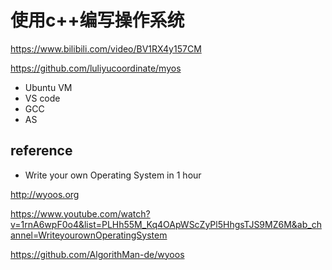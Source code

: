 # 使用c++编写操作系统
https://www.bilibili.com/video/BV1RX4y157CM

https://github.com/luliyucoordinate/myos


- Ubuntu VM
- VS code
- GCC
- AS

## reference
- Write your own Operating System in 1 hour

http://wyoos.org

https://www.youtube.com/watch?v=1rnA6wpF0o4&list=PLHh55M_Kq4OApWScZyPl5HhgsTJS9MZ6M&ab_channel=WriteyourownOperatingSystem


https://github.com/AlgorithMan-de/wyoos

